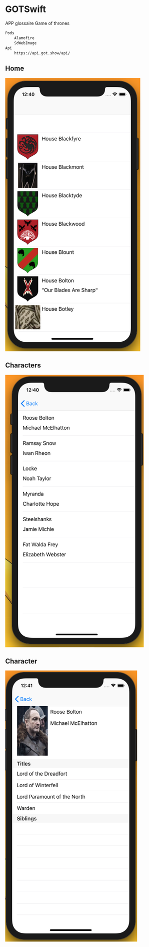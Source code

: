 # GOTSwift
APP glossaire Game of thrones 

    Pods
        Alamofire
        SdWebImage
    Api 
        https://api.got.show/api/

## Home
<img src="./data/img/01.png">

## Characters
<img src="./data/img/02.png">

## Character
<img src="./data/img/03.png">
